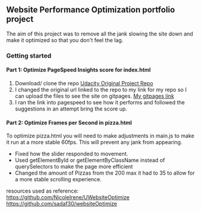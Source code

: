 ## Website Performance Optimization portfolio project

The aim of this project was to remove all the jank slowing the site down and make it optimized so that you don't feel the lag.
### Getting started

#### Part 1: Optimize PageSpeed Insights score for index.html
1. Download/ clone the repo [Udacity Original Project Repo](https://github.com/udacity/frontend-nanodegree-mobile-portfolio)
2. I changed the original url linked to the repo to my link for my repo so I can upload the files to see the site on gitpages. [My gitpages link](https://cybernotes.github.io/udacityWebOpt/)
3. I ran the link into pagespeed to see how it performs and followed the suggestions in an attempt bring the score up.

#### Part 2: Optimize Frames per Second in pizza.html
To optimize pizza.html you will need to make adjustments in main.js to make it run at a more stable 60fps. This will prevent any jank from appearing.

* Fixed how the slider responded to movement.
* Used getElementById or getElementByClassName instead of querySelectors to make the page more efficient
* Changed the amount of Pizzas from the 200 max it had to 35 to allow for a more stable scrolling experience.

resources used as reference:
https://github.com/NicoleIrene/UWebsiteOptimize
https://github.com/sadaf30/websiteOptimize
